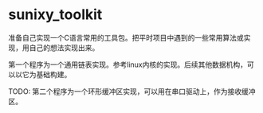 # sunixy_toolkit
准备自己实现一个C语言常用的工具包。把平时项目中遇到的一些常用算法或实现，用自己的想法实现出来。

第一个程序为一个通用链表实现。参考linux内核的实现。后续其他数据机构，可以以它为基础构建。

TODO: 第二个程序为一个环形缓冲区实现，可以用在串口驱动上，作为接收缓冲区。
